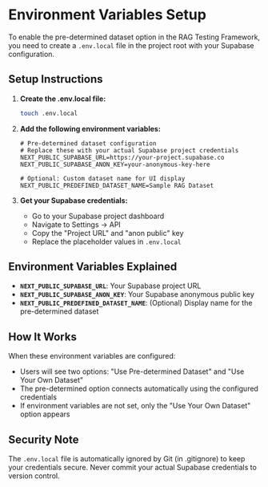 # Environment Variables Setup

To enable the pre-determined dataset option in the RAG Testing Framework, you need to create a `.env.local` file in the project root with your Supabase configuration.

## Setup Instructions

1. **Create the .env.local file:**
   ```bash
   touch .env.local
   ```

2. **Add the following environment variables:**
   ```env
   # Pre-determined dataset configuration
   # Replace these with your actual Supabase project credentials
   NEXT_PUBLIC_SUPABASE_URL=https://your-project.supabase.co
   NEXT_PUBLIC_SUPABASE_ANON_KEY=your-anonymous-key-here

   # Optional: Custom dataset name for UI display
   NEXT_PUBLIC_PREDEFINED_DATASET_NAME=Sample RAG Dataset
   ```

3. **Get your Supabase credentials:**
   - Go to your Supabase project dashboard
   - Navigate to Settings → API
   - Copy the "Project URL" and "anon public" key
   - Replace the placeholder values in `.env.local`

## Environment Variables Explained

- **`NEXT_PUBLIC_SUPABASE_URL`**: Your Supabase project URL
- **`NEXT_PUBLIC_SUPABASE_ANON_KEY`**: Your Supabase anonymous public key
- **`NEXT_PUBLIC_PREDEFINED_DATASET_NAME`**: (Optional) Display name for the pre-determined dataset

## How It Works

When these environment variables are configured:
- Users will see two options: "Use Pre-determined Dataset" and "Use Your Own Dataset"
- The pre-determined option connects automatically using the configured credentials
- If environment variables are not set, only the "Use Your Own Dataset" option appears

## Security Note

The `.env.local` file is automatically ignored by Git (in .gitignore) to keep your credentials secure. Never commit your actual Supabase credentials to version control.
